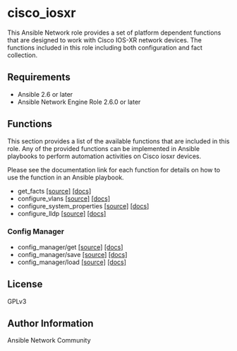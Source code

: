 # cisco_iosxr

This Ansible Network role provides a set of platform dependent functions that
are designed to work with Cisco IOS-XR network devices.  The functions included
in this role including both configuration and fact collection.

## Requirements

* Ansible 2.6 or later
* Ansible Network Engine Role 2.6.0 or later

## Functions

This section provides a list of the available functions that are included
in this role.  Any of the provided functions can be implemented in Ansible
playbooks to perform automation activities on Cisco iosxr devices.

Please see the documentation link for each function for details on how to use
the function in an Ansible playbook.

* get_facts [[source]](https://github.com/ansible-network/cisco_iosxr/blob/devel/tasks/get_facts.yaml) [[docs]](https://github.com/ansible-network/cisco_iosxr/blob/devel/docs/get_facts.md)
* configure_vlans [[source]](https://github.com/ansible-network/cisco_iosxr/blob/devel/tasks/configure_vlans.yaml) [[docs]](https://github.com/ansible-network/cisco_iosxr/blob/devel/docs/configure_vlans.md)
* configure_system_properties [[source]](https://github.com/ansible-network/cisco_iosxr/blob/devel/tasks/configure_system_properties.yaml) [[docs]](https://github.com/ansible-network/cisco_iosxr/blob/devel/docs/configure_system_properties.md)
* configure_lldp [[source]](https://github.com/ansible-network/cisco_iosxr/blob/devel/tasks/configure_lldp.yaml) [[docs]](https://github.com/ansible-network/cisco_iosxr/blob/devel/docs/configure_lldp.md)

### Config Manager

* config_manager/get [[source]](https://github.com/ansible-network/cisco_iosxr/blob/devel/tasks/config_manager/get.yaml) [[docs]](https://github.com/ansible-network/cisco_iosxr/blob/devel/docs/config_manager/get.md)
* config_manager/save [[source]](https://github.com/ansible-network/cisco_iosxr/blob/devel/tasks/config_manager/save.yaml) [[docs]](https://github.com/ansible-network/cisco_iosxr/blob/devel/docs/config_manager/save.md)
* config_manager/load [[source]](https://github.com/ansible-network/cisco_iosxr/blob/devel/tasks/config_manager/load.yaml) [[docs]](https://github.com/ansible-network/cisco_iosxr/blob/devel/docs/config_manager/load.md)

## License

GPLv3

## Author Information

Ansible Network Community
